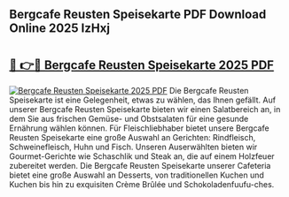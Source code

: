 ## Bergcafe Reusten Speisekarte PDF Download Online 2025 IzHxj

# <h2><a href="http://gcazif.nevu.top/?p=Bergcafe+Reusten+Speisekarte">🔗 👉🔴 Bergcafe Reusten Speisekarte 2025 PDF</a></h2>

[![Bergcafe Reusten Speisekarte 2025 PDF](https://i.imgur.com/dBaPXMq.png)](http://gcazif.nevu.top/?p=Bergcafe+Reusten+Speisekarte)
Die Bergcafe Reusten Speisekarte ist eine Gelegenheit, etwas zu wählen, das Ihnen gefällt. Auf unserer Bergcafe Reusten Speisekarte bieten wir einen Salatbereich an, in dem Sie aus frischen Gemüse- und Obstsalaten für eine gesunde Ernährung wählen können. Für Fleischliebhaber bietet unsere Bergcafe Reusten Speisekarte eine große Auswahl an Gerichten: Rindfleisch, Schweinefleisch, Huhn und Fisch. Unseren Auserwählten bieten wir Gourmet-Gerichte wie Schaschlik und Steak an, die auf einem Holzfeuer zubereitet werden. Die Bergcafe Reusten Speisekarte unserer Cafeteria bietet eine große Auswahl an Desserts, von traditionellen Kuchen und Kuchen bis hin zu exquisiten Crème Brûlée und Schokoladenfuufu-ches.
